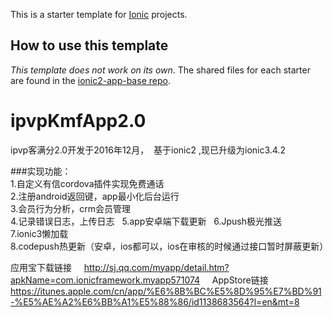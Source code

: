 This is a starter template for [Ionic](http://ionicframework.com/docs/) projects.

## How to use this template

*This template does not work on its own*. The shared files for each starter are found in the [ionic2-app-base repo](https://github.com/ionic-team/ionic2-app-base).

# ipvpKmfApp2.0
ipvp客满分2.0开发于2016年12月，  基于ionic2 ,现已升级为ionic3.4.2

###实现功能：    
1.自定义有信cordova插件实现免费通话   
2.注册android返回键，app最小化后台运行   
3.会员行为分析，crm会员管理   
4.记录错误日志，上传日志   
5.app安卓端下载更新     
6.Jpush极光推送   
7.ionic3懒加载   
8.codepush热更新（安卓，ios都可以，ios在审核的时候通过接口暂时屏蔽更新）



 应用宝下载链接    
 http://sj.qq.com/myapp/detail.htm?apkName=com.ionicframework.myapp571074     
 AppStore链接     
 https://itunes.apple.com/cn/app/%E6%8B%BC%E5%8D%95%E7%BD%91-%E5%AE%A2%E6%BB%A1%E5%88%86/id1138683564?l=en&mt=8   


